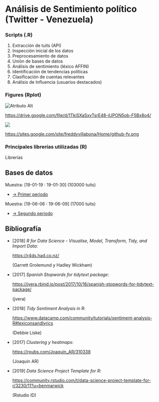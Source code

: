 # Análisis de Sentimiento político (Twitter - Venezuela)

### Scripts (.R)
1) Extracción de tuits (API)
2) Inspección inicial de los datos
3) Preprocesamiento de datos
4) Unión de bases de datos 
5) Análisis de sentimiento (léxico AFFIN) 
6) Identificación de tendencias políticas 
7) Clasificación de cuentas relevantes
8) Análisis de Influencia (usuarios destacados)

### Figures (Rplot)

![Atributo Alt](https://sites.google.com/site/freddyvillabona/Home/github-fv.png "Atributo title Opcional")


https://drive.google.com/file/d/1TkiSXaSxvTsrE48-iUPON5ob-F5Bx8o4/

<img src="https://drive.google.com/file/d/1TkiSXaSxvTsrE48-iUPON5ob-F5Bx8o4/">

https://sites.google.com/site/freddyvillabona/Home/github-fv.png

### Principales librerías utilizadas (R)

Librerías ![]() 

## Bases de datos

Muestra: [19-01-19 : 19-01-30] (103000 tuits) 

- [-> Primer periodo](https://drive.google.com/open?id=1e4nnXCccfPPCm-AIncUJnaJvoeq4GImg)

Muestra: [19-06-06 : 19-06-09] (17000 tuits)

- [-> Segundo periodo](https://drive.google.com/open?id=1e4nnXCccfPPCm-AIncUJnaJvoeq4GImg)


## Bibliografía


* [2018] *R for Data Science - Visualise, Model, Transform, Tidy, and Import Data*:

    <https://r4ds.had.co.nz/>

    (Garrett Grolemund y Hadley Wickham)
    
    
* [2017] *Spanish Stopwords for tidytext package*:

    <https://jvera.rbind.io/post/2017/10/16/spanish-stopwords-for-tidytext-package/>

    (jvera)


* [2018] *Tidy Sentiment Analysis in R*:

    <https://www.datacamp.com/community/tutorials/sentiment-analysis-R#lexiconsandlyrics>

    (Debbie Liske)
   

* [2017] *Clustering y  heatmaps*:

    <https://rpubs.com/Joaquin_AR/310338>

    (Joaquin AR)
    
    
* [2019] *Data Science Project Template for R*:

    <https://community.rstudio.com/t/data-science-project-template-for-r/3230/11?u=benmarwick>

    (Rstudio ID)
    
    
    
   
